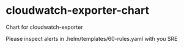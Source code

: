# cloudwatch-exporter-chart
Chart for cloudwatch-exporter

Please inspect alerts in .helm/templates/60-rules.yaml with you SRE
